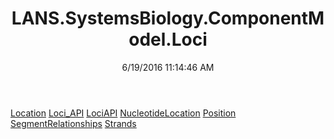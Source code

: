 ﻿---
title: LANS.SystemsBiology.ComponentModel.Loci
date: 6/19/2016 11:14:46 AM
---

[Location](T-LANS.SystemsBiology.ComponentModel.Loci.Location.html)
[Loci_API](T-LANS.SystemsBiology.ComponentModel.Loci.Loci_API.html)
[LociAPI](T-LANS.SystemsBiology.ComponentModel.Loci.LociAPI.html)
[NucleotideLocation](T-LANS.SystemsBiology.ComponentModel.Loci.NucleotideLocation.html)
[Position](T-LANS.SystemsBiology.ComponentModel.Loci.Position.html)
[SegmentRelationships](T-LANS.SystemsBiology.ComponentModel.Loci.SegmentRelationships.html)
[Strands](T-LANS.SystemsBiology.ComponentModel.Loci.Strands.html)
